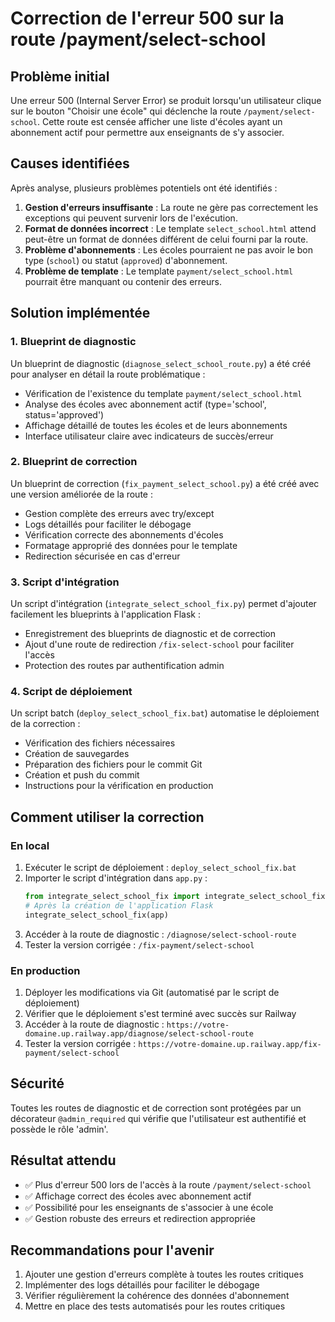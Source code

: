 # Correction de l'erreur 500 sur la route /payment/select-school

## Problème initial

Une erreur 500 (Internal Server Error) se produit lorsqu'un utilisateur clique sur le bouton "Choisir une école" qui déclenche la route `/payment/select-school`. Cette route est censée afficher une liste d'écoles ayant un abonnement actif pour permettre aux enseignants de s'y associer.

## Causes identifiées

Après analyse, plusieurs problèmes potentiels ont été identifiés :

1. **Gestion d'erreurs insuffisante** : La route ne gère pas correctement les exceptions qui peuvent survenir lors de l'exécution.
2. **Format de données incorrect** : Le template `select_school.html` attend peut-être un format de données différent de celui fourni par la route.
3. **Problème d'abonnements** : Les écoles pourraient ne pas avoir le bon type (`school`) ou statut (`approved`) d'abonnement.
4. **Problème de template** : Le template `payment/select_school.html` pourrait être manquant ou contenir des erreurs.

## Solution implémentée

### 1. Blueprint de diagnostic

Un blueprint de diagnostic (`diagnose_select_school_route.py`) a été créé pour analyser en détail la route problématique :

- Vérification de l'existence du template `payment/select_school.html`
- Analyse des écoles avec abonnement actif (type='school', status='approved')
- Affichage détaillé de toutes les écoles et de leurs abonnements
- Interface utilisateur claire avec indicateurs de succès/erreur

### 2. Blueprint de correction

Un blueprint de correction (`fix_payment_select_school.py`) a été créé avec une version améliorée de la route :

- Gestion complète des erreurs avec try/except
- Logs détaillés pour faciliter le débogage
- Vérification correcte des abonnements d'écoles
- Formatage approprié des données pour le template
- Redirection sécurisée en cas d'erreur

### 3. Script d'intégration

Un script d'intégration (`integrate_select_school_fix.py`) permet d'ajouter facilement les blueprints à l'application Flask :

- Enregistrement des blueprints de diagnostic et de correction
- Ajout d'une route de redirection `/fix-select-school` pour faciliter l'accès
- Protection des routes par authentification admin

### 4. Script de déploiement

Un script batch (`deploy_select_school_fix.bat`) automatise le déploiement de la correction :

- Vérification des fichiers nécessaires
- Création de sauvegardes
- Préparation des fichiers pour le commit Git
- Création et push du commit
- Instructions pour la vérification en production

## Comment utiliser la correction

### En local

1. Exécuter le script de déploiement : `deploy_select_school_fix.bat`
2. Importer le script d'intégration dans `app.py` :
   ```python
   from integrate_select_school_fix import integrate_select_school_fix
   # Après la création de l'application Flask
   integrate_select_school_fix(app)
   ```
3. Accéder à la route de diagnostic : `/diagnose/select-school-route`
4. Tester la version corrigée : `/fix-payment/select-school`

### En production

1. Déployer les modifications via Git (automatisé par le script de déploiement)
2. Vérifier que le déploiement s'est terminé avec succès sur Railway
3. Accéder à la route de diagnostic : `https://votre-domaine.up.railway.app/diagnose/select-school-route`
4. Tester la version corrigée : `https://votre-domaine.up.railway.app/fix-payment/select-school`

## Sécurité

Toutes les routes de diagnostic et de correction sont protégées par un décorateur `@admin_required` qui vérifie que l'utilisateur est authentifié et possède le rôle 'admin'.

## Résultat attendu

- ✅ Plus d'erreur 500 lors de l'accès à la route `/payment/select-school`
- ✅ Affichage correct des écoles avec abonnement actif
- ✅ Possibilité pour les enseignants de s'associer à une école
- ✅ Gestion robuste des erreurs et redirection appropriée

## Recommandations pour l'avenir

1. Ajouter une gestion d'erreurs complète à toutes les routes critiques
2. Implémenter des logs détaillés pour faciliter le débogage
3. Vérifier régulièrement la cohérence des données d'abonnement
4. Mettre en place des tests automatisés pour les routes critiques
